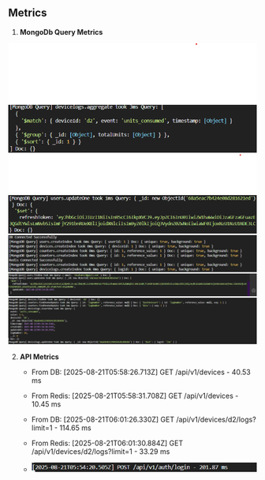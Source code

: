 ## Metrics

1. **MongoDb Query Metrics**

![DB Query Metric](assets/MongoDb-Query-Metric-1.png)
![DB Query Metric](assets/MongoDb-Query-Metric-2.png)
![DB Query Metric](assets/MongoDb-Query-Metric-3.png)
![DB Query Metric](assets/MongoDb-Query-Metric-4.png)
![DB Query Metric](assets/MongoDb-Query-Metric-5.png)

2. **API Metrics**
   - From DB: [2025-08-21T05:58:26.713Z] GET /api/v1/devices - 40.53 ms
   - From Redis: [2025-08-21T05:58:31.708Z] GET /api/v1/devices - 10.45 ms

   - From DB: [2025-08-21T06:01:26.330Z] GET /api/v1/devices/d2/logs?limit=1 - 114.65 ms
   - From Redis: [2025-08-21T06:01:30.884Z] GET /api/v1/devices/d2/logs?limit=1 - 33.29 ms

   - ![Api Metric](assets/Api-Metric-1.png)
